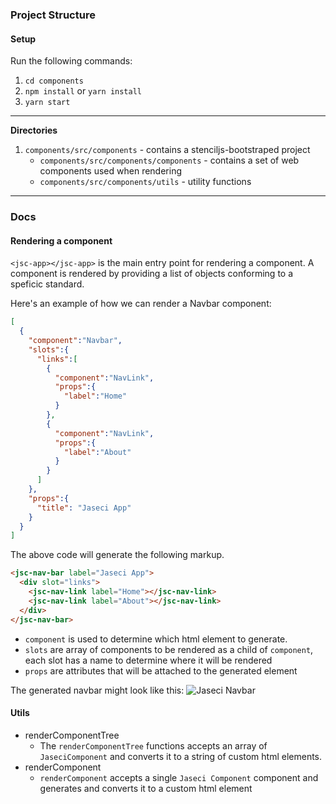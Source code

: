 ###

### Project Structure

#### Setup

Run the following commands:

1. `cd components`
2. `npm install` or `yarn install`
3. `yarn start`

---

**Directories**

1. `components/src/components` - contains a stenciljs-bootstraped project
   - `components/src/components/components` - contains a set of web components used when rendering
   - `components/src/components/utils` - utility functions

---

### Docs

#### Rendering a component

`<jsc-app></jsc-app>` is the main entry point for rendering a component. A component is rendered by providing a list of objects conforming to a speficic standard.

Here's an example of how we can render a Navbar component:

```JSON
[
  {
    "component":"Navbar",
    "slots":{
      "links":[
        {
          "component":"NavLink",
          "props":{
            "label":"Home"
          }
        },
        {
          "component":"NavLink",
          "props":{
            "label":"About"
          }
        }
      ]
    },
    "props":{
      "title": "Jaseci App"
    }
  }
]
```

The above code will generate the following markup.

```html
<jsc-nav-bar label="Jaseci App">
  <div slot="links">
    <jsc-nav-link label="Home"></jsc-nav-link>
    <jsc-nav-link label="About"></jsc-nav-link>
  </div>
</jsc-nav-bar>
```

- `component` is used to determine which html element to generate.
- `slots` are array of components to be rendered as a child of `component`, each slot has a name to determine where it will be rendered
- `props` are attributes that will be attached to the generated element

The generated navbar might look like this:
![Jaseci Navbar](https://i.imgur.com/dhuRlwr.png)

#### Utils

- renderComponentTree
  - The `renderComponentTree` functions accepts an array of `JaseciComponent` and converts it to a string of custom html elements.
- renderComponent
  - `renderComponent` accepts a single `Jaseci Component` component and generates and converts it to a custom html element
